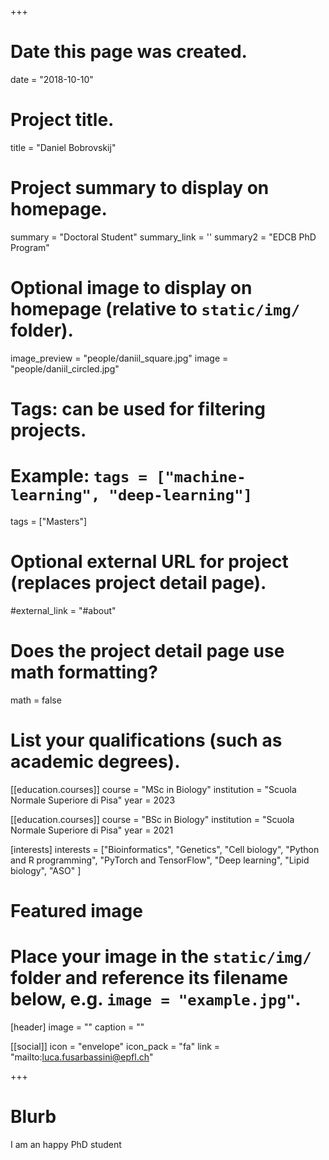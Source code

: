 +++
# Date this page was created.
date = "2018-10-10"

# Project title.
title = "Daniel Bobrovskij"

# Project summary to display on homepage.
summary = "Doctoral Student"
summary_link = ''
summary2 = "EDCB PhD Program"

# Optional image to display on homepage (relative to `static/img/` folder).
image_preview = "people/daniil_square.jpg"
image = "people/daniil_circled.jpg"

# Tags: can be used for filtering projects.
# Example: `tags = ["machine-learning", "deep-learning"]`
tags = ["Masters"]

# Optional external URL for project (replaces project detail page).
#external_link = "#about"

# Does the project detail page use math formatting?
math = false

# List your qualifications (such as academic degrees).

[[education.courses]]
  course = "MSc in Biology"
  institution = "Scuola Normale Superiore di Pisa"
  year = 2023 

[[education.courses]]
  course = "BSc in Biology"
  institution = "Scuola Normale Superiore di Pisa"
  year = 2021

[interests]
  interests = ["Bioinformatics",
    "Genetics",
    "Cell biology",
    "Python and R programming",
    "PyTorch and TensorFlow",
    "Deep learning",
    "Lipid biology",
    "ASO"
  ]
# Featured image
# Place your image in the `static/img/` folder and reference its filename below, e.g. `image = "example.jpg"`.
[header]
image = ""
caption = ""


[[social]]
icon = "envelope"
icon_pack = "fa"
link = "mailto:luca.fusarbassini@epfl.ch"

 
+++
 
# Blurb

 I am an happy PhD student
